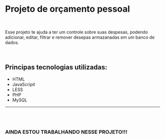 #  **Projeto de orçamento pessoal**

<br>

Esse projeto te ajuda a ter um controle sobre suas despesas, podendo adicionar, editar, filtrar e remover desepas armazanadas em um banco de dados.


<br>




## Principas tecnologias utilizadas:

* HTML
* JavaScripit
* LESS
* PHP
* MySQL

<hr>
<br>
<br>


### AINDA ESTOU TRABALHANDO NESSE PROJETO!!!
